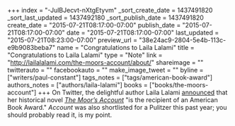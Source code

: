 +++
index = "-JulBJecvt-nXtgEtyvm"
_sort_create_date = 1437491820
_sort_last_updated = 1437492180
_sort_publish_date = 1437491820
create_date = "2015-07-21T08:17:00-07:00"
publish_date = "2015-07-21T08:17:00-07:00"
date = "2015-07-21T08:17:00-07:00"
last_updated = "2015-07-21T08:23:00-07:00"
preview_url = "38e24ac9-2804-5e4b-113c-e9b9083beba7"
name = "Congratulations to Laila Lalami"
title = "Congratulations to Laila Lalami"
type = "Note"
link = "http://lailalalami.com/the-moors-account/about/"
shareimage = ""
twitterauto = ""
facebookauto = ""
make_image_tweet = ""
byline = ["writers/paul-constant"]
tags_notes = ["tags/american-book-award"]
authors_notes = ["authors/laila-lalami"]
books = ["books/the-moors-account"]
+++
On Twitter, the delightful author Laila Lalami [announced](http://lailalalami.com/the-moors-account/about/) that her historical novel [*The Moor’s Account*](http://lailalalami.com/the-moors-account/about/) "is the recipient of an American Book Award." *Account* was also shortlisted for a Pulitzer this past year; you should probably read it, is my point.